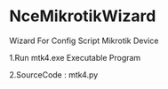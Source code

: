 # NceMikrotikWizard
 Wizard For Config Script Mikrotik Device 

1.Run mtk4.exe Executable Program

2.SourceCode : mtk4.py 
